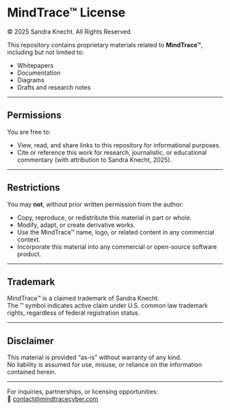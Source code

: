 # MindTrace™ License

© 2025 Sandra Knecht. All Rights Reserved.

This repository contains proprietary materials related to **MindTrace™**, including but not limited to:  
- Whitepapers  
- Documentation  
- Diagrams  
- Drafts and research notes  

---

## Permissions
You are free to:  
- View, read, and share links to this repository for informational purposes.  
- Cite or reference this work for research, journalistic, or educational commentary (with attribution to Sandra Knecht, 2025).  

---

## Restrictions
You may **not**, without prior written permission from the author:  
- Copy, reproduce, or redistribute this material in part or whole.  
- Modify, adapt, or create derivative works.  
- Use the MindTrace™ name, logo, or related content in any commercial context.  
- Incorporate this material into any commercial or open-source software product.  

---

## Trademark
MindTrace™ is a claimed trademark of Sandra Knecht.  
The ™ symbol indicates active claim under U.S. common law trademark rights, regardless of federal registration status.  

---

## Disclaimer
This material is provided “as-is” without warranty of any kind.  
No liability is assumed for use, misuse, or reliance on the information contained herein.  

---

For inquiries, partnerships, or licensing opportunities:  
📩 contact@mindtracecyber.com 

